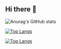 ## Hi there 👋

![Anurag's GitHub stats](https://github-readme-stats.vercel.app/api?username=Baozixu99&show_icons=true)


[![Top Langs](https://github-readme-stats.vercel.app/api/top-langs?username=Baozixu99&show_icons=true&locale=en&layout=donut&hide=html,c,rtf,emacs%20lisp,rich%20text%20format,pascal&langs_count=6)](https://github.com/Baozixu99/)

[![Top Langs](https://github-readme-stats.vercel.app/api/top-langs/?username=anuraghazra&layout=compact)](https://github.com/anuraghazra/github-readme-stats)
